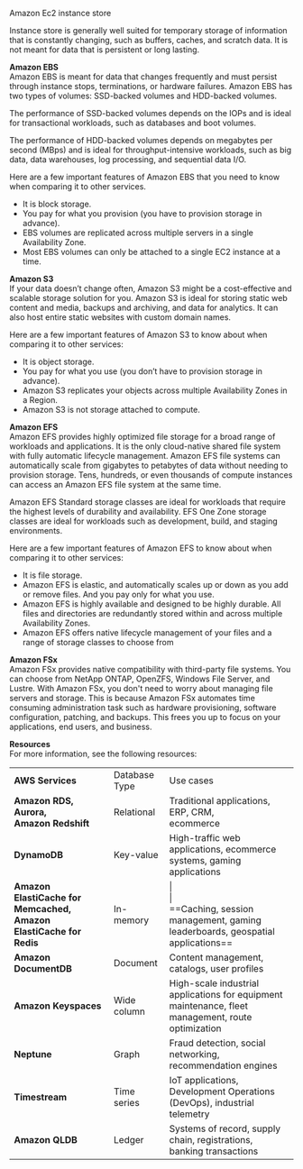 Amazon Ec2 instance store
 
Instance store is generally well suited for temporary storage of information that is constantly changing, such as buffers, caches, and scratch data. It is not meant for data that is persistent or long lasting.
 
**Amazon EBS**  
Amazon EBS is meant for data that changes frequently and must persist through instance stops, terminations, or hardware failures. Amazon EBS has two types of volumes: SSD-backed volumes and HDD-backed volumes.
 
The performance of SSD-backed volumes depends on the IOPs and is ideal for transactional workloads, such as databases and boot volumes. 
 
The performance of HDD-backed volumes depends on megabytes per second (MBps) and is ideal for throughput-intensive workloads, such as big data, data warehouses, log processing, and sequential data I/O.
 
Here are a few important features of Amazon EBS that you need to know when comparing it to other services.

- It is block storage.
- You pay for what you provision (you have to provision storage in advance).
- EBS volumes are replicated across multiple servers in a single Availability Zone.
- Most EBS volumes can only be attached to a single EC2 instance at a time.
 
**Amazon S3**  
If your data doesn’t change often, Amazon S3 might be a cost-effective and scalable storage solution for you. Amazon S3 is ideal for storing static web content and media, backups and archiving, and data for analytics. It can also host entire static websites with custom domain names.
 
Here are a few important features of Amazon S3 to know about when comparing it to other services:

- It is object storage.
- You pay for what you use (you don’t have to provision storage in advance).
- Amazon S3 replicates your objects across multiple Availability Zones in a Region.
- Amazon S3 is not storage attached to compute.

**Amazon EFS**  
Amazon EFS provides highly optimized file storage for a broad range of workloads and applications. It is the only cloud-native shared file system with fully automatic lifecycle management. Amazon EFS file systems can automatically scale from gigabytes to petabytes of data without needing to provision storage. Tens, hundreds, or even thousands of compute instances can access an Amazon EFS file system at the same time.
 
Amazon EFS Standard storage classes are ideal for workloads that require the highest levels of durability and availability. EFS One Zone storage classes are ideal for workloads such as development, build, and staging environments.
 
Here are a few important features of Amazon EFS to know about when comparing it to other services:

- It is file storage.
- Amazon EFS is elastic, and automatically scales up or down as you add or remove files. And you pay only for what you use.
- Amazon EFS is highly available and designed to be highly durable. All files and directories are redundantly stored within and across multiple Availability Zones. 
- Amazon EFS offers native lifecycle management of your files and a range of storage classes to choose from

**Amazon FSx**  
Amazon FSx provides native compatibility with third-party file systems. You can choose from NetApp ONTAP, OpenZFS, Windows File Server, and Lustre. With Amazon FSx, you don't need to worry about managing file servers and storage. This is because Amazon FSx automates time consuming administration task such as hardware provisioning, software configuration, patching, and backups. This frees you up to focus on your applications, end users, and business.
   

**Resources**  
For more information, see the following resources:



|   |   |   |
|---|---|---|
|**AWS Services**|Database Type|Use cases|
|**Amazon RDS, Aurora,**  <br>**Amazon Redshift**|Relational|Traditional applications, ERP, CRM,  <br>ecommerce|
|**DynamoDB**|Key-value|High-traffic web applications, ecommerce systems, gaming applications|
|**Amazon ElastiCache for Memcached, Amazon ElastiCache for Redis**|In-memory|\|<br>\|<br>==Caching, session management, gaming leaderboards, geospatial applications==|
|**Amazon DocumentDB**|Document|Content management, catalogs, user profiles|
|**Amazon Keyspaces**|Wide column|High-scale industrial applications for equipment maintenance, fleet management, route optimization|
|**Neptune**|Graph|Fraud detection, social networking, recommendation engines|
|**Timestream**|Time series|IoT applications, Development Operations (DevOps), industrial telemetry|
|**Amazon QLDB**|Ledger|Systems of record, supply chain, registrations, banking transactions|